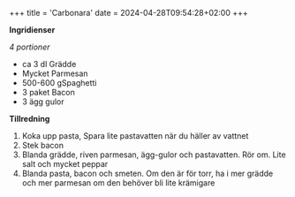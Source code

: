 +++
title = 'Carbonara'
date = 2024-04-28T09:54:28+02:00
+++

**Ingridienser** 

*4 portioner*
- ca 3 dl Grädde
- Mycket Parmesan 
- 500-600 gSpaghetti 
- 3 paket Bacon 
- 3 ägg gulor

**Tillredning**

1. Koka upp pasta, Spara lite pastavatten när du häller av vattnet
2. Stek bacon
3. Blanda grädde, riven parmesan, ägg-gulor och pastavatten. Rör om. Lite salt och mycket peppar
4. Blanda pasta, bacon och smeten. Om den är för torr, ha i mer grädde och mer parmesan om den behöver bli lite krämigare
